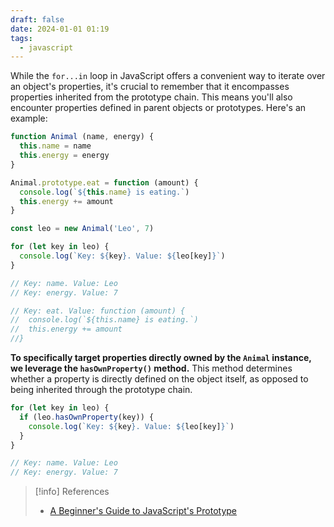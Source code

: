```yaml
---
draft: false
date: 2024-01-01 01:19
tags:
  - javascript
---
```


While the `for...in` loop in JavaScript offers a convenient way to iterate over an object's properties, it's crucial to remember that it encompasses properties inherited from the prototype chain. This means you'll also encounter properties defined in parent objects or prototypes. Here's an example:

```js
function Animal (name, energy) {
  this.name = name
  this.energy = energy
}

Animal.prototype.eat = function (amount) {
  console.log(`${this.name} is eating.`)
  this.energy += amount
}

const leo = new Animal('Leo', 7)

for (let key in leo) {
  console.log(`Key: ${key}. Value: ${leo[key]}`)
}

// Key: name. Value: Leo
// Key: energy. Value: 7

// Key: eat. Value: function (amount) {
//  console.log(`${this.name} is eating.`)
//  this.energy += amount
//}
```

**To specifically target properties directly owned by the `Animal` instance, we leverage the `hasOwnProperty()` method.** This method determines whether a property is directly defined on the object itself, as opposed to being inherited through the prototype chain.

```js
for (let key in leo) {
  if (leo.hasOwnProperty(key)) {
    console.log(`Key: ${key}. Value: ${leo[key]}`)
  }
}

// Key: name. Value: Leo
// Key: energy. Value: 7
```

> [!info] References
> - [A Beginner's Guide to JavaScript's Prototype](https://ui.dev/beginners-guide-to-javascript-prototype) 
